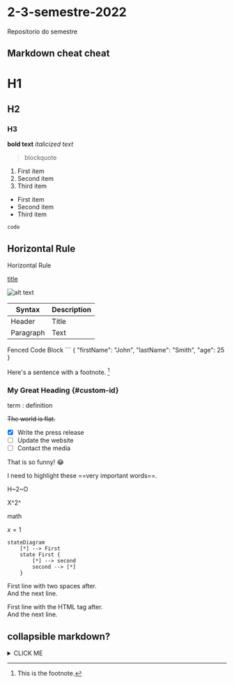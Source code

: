 # 2-3-semestre-2022

Repositorio do semestre

## Markdown cheat cheat 

# H1
## H2
### H3

**bold text**
*italicized text*   
> blockquote

1. First item
2. Second item
3. Third item

- First item
- Second item
- Third item

`code`

Horizontal Rule
---
Horizontal Rule

[title](https://www.example.com)

![alt text](image.jpg)

| Syntax | Description |
| ----------- | ----------- |
| Header | Title |
| Paragraph | Text |

Fenced Code Block
	```
{
  "firstName": "John",
  "lastName": "Smith",
  "age": 25
}

Here's a sentence with a footnote. [^1]

[^1]: This is the footnote.

### My Great Heading {#custom-id}

term
: definition

~~The world is flat.~~

- [x] Write the press release
- [ ] Update the website
- [ ] Contact the media

That is so funny! :joy:

I need to highlight these ==very important words==.

H~2~O

X^2^

math
<p>

$x=1$

<p>

```mermaid
stateDiagram
    [*] --> First
    state First {
        [*] --> second
        second --> [*]
    }
```

First line with two spaces after.  
And the next line.

First line with the HTML tag after.<br>
And the next line.

## collapsible markdown?

<details><summary>CLICK ME</summary>
<p>

#### yes, even hidden code blocks!

```python
print("hello world!")
```

</p>
</details>

